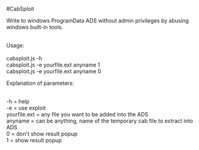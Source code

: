 #CabSploit

Write to windows ProgramData ADS without admin privileges by abusing windows built-in tools.<br><br>

Usage:
<br><br>
cabsploit.js -h<br>
cabsploit.js -e yourfile.ext anyname 1<br>
cabsploit.js -e yourfile.ext anyname 0<br>

Explanation of parameters:<br><br>

-h = help<br>
-e = use exploit<br>
yourfile.ext = any file you want to be added into the ADS<br>
anyname = can be anything, name of the temporary cab file to extract into ADS<br>
0 = don't show result popup<br>
1 = show result popup